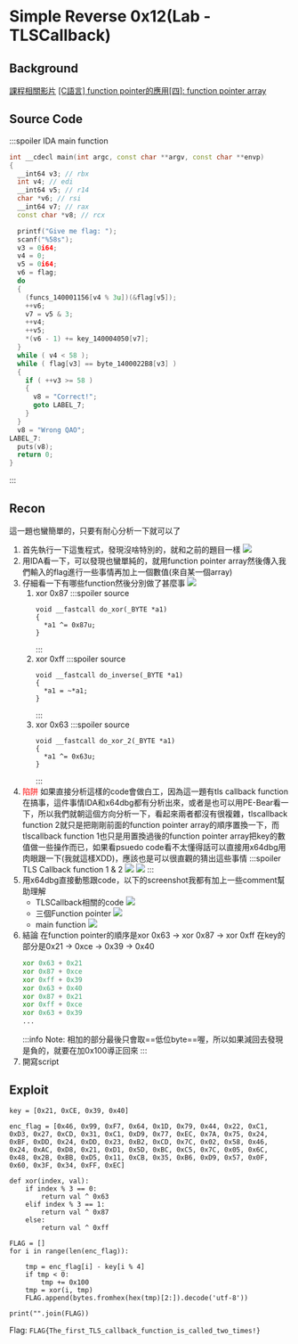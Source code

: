 # Simple Reverse 0x12(Lab - TLSCallback)
## Background
[課程相關影片](https://www.youtube.com/live/4-hgyiCV3ZA?feature=share&t=6624)
[[C語言] function pointer的應用[四]: function pointer array](https://medium.com/@racktar7743/c語言-function-pointer的應用-四-function-pointer-array-d0d624db8406)

## Source Code
:::spoiler IDA main function
```cpp
int __cdecl main(int argc, const char **argv, const char **envp)
{
  __int64 v3; // rbx
  int v4; // edi
  __int64 v5; // r14
  char *v6; // rsi
  __int64 v7; // rax
  const char *v8; // rcx

  printf("Give me flag: ");
  scanf("%58s");
  v3 = 0i64;
  v4 = 0;
  v5 = 0i64;
  v6 = flag;
  do
  {
    (funcs_140001156[v4 % 3u])(&flag[v5]);
    ++v6;
    v7 = v5 & 3;
    ++v4;
    ++v5;
    *(v6 - 1) += key_140004050[v7];
  }
  while ( v4 < 58 );
  while ( flag[v3] == byte_1400022B8[v3] )
  {
    if ( ++v3 >= 58 )
    {
      v8 = "Correct!";
      goto LABEL_7;
    }
  }
  v8 = "Wrong QAO";
LABEL_7:
  puts(v8);
  return 0;
}
```
:::
## Recon
這一題也蠻簡單的，只要有耐心分析一下就可以了
1. 首先執行一下這隻程式，發現沒啥特別的，就和之前的題目一樣
![](https://hackmd.io/_uploads/ryT1QMbKh.png)
2. 用IDA看一下，可以發現也蠻單純的，就用function pointer array然後傳入我們輸入的flag進行一些事情再加上一個數值(來自某一個array)
3. 仔細看一下有哪些function然後分別做了甚麼事
    ![](https://hackmd.io/_uploads/SkDpNGbYh.png)
    1. xor 0x87
        :::spoiler source
        ```
        void __fastcall do_xor(_BYTE *a1)
        {
          *a1 ^= 0x87u;
        }
        ```
        :::
    2. xor 0xff
        :::spoiler source
        ```
        void __fastcall do_inverse(_BYTE *a1)
        {
          *a1 = ~*a1;
        }
        ```
        :::
    3. xor 0x63
        :::spoiler source
        ```
        void __fastcall do_xor_2(_BYTE *a1)
        {
          *a1 ^= 0x63u;
        }
        ```
        :::
4. <font color="FF0000">陷阱</font>
如果直接分析這樣的code會做白工，因為這一題有tls callback function在搞事，這件事情IDA和x64dbg都有分析出來，或者是也可以用PE-Bear看一下，所以我們就朝這個方向分析一下，看起來兩者都沒有很複雜，tlscallback function 2就只是把剛剛前面的function pointer array的順序置換一下，而tlscallback function 1也只是用置換過後的function pointer array把key的數值做一些操作而已，如果看psuedo code看不太懂得話可以直接用x64dbg用肉眼跟一下(我就這樣XDD)，應該也是可以很直觀的猜出這些事情
:::spoiler TLS Callback function 1 & 2
![](https://hackmd.io/_uploads/SJ4tvzZF2.png)
![](https://hackmd.io/_uploads/BkN5wfWK3.png)
:::
5. 用x64dbg直接動態跟code，以下的screenshot我都有加上一些comment幫助理解
    * TLSCallback相關的code
    ![](https://hackmd.io/_uploads/S1b9FzWth.png)
    * 三個Function pointer
    ![](https://hackmd.io/_uploads/BkW1qGbKn.png)
    * main function
    ![](https://hackmd.io/_uploads/SJwm5zbF3.png)
6. 結論
在function pointer的順序是xor 0x63 $\to$ xor 0x87 $\to$ xor 0xff
在key的部分是0x21 $\to$ 0xce $\to$ 0x39 $\to$ 0x40
    ```asm
    xor 0x63 + 0x21
    xor 0x87 + 0xce
    xor 0xff + 0x39
    xor 0x63 + 0x40
    xor 0x87 + 0x21
    xor 0xff + 0xce
    xor 0x63 + 0x39
    ...
    ```
    :::info
    Note: 相加的部分最後只會取==低位byte==喔，所以如果減回去發現是負的，就要在加0x100導正回來
    :::
7. 開寫script
## Exploit
```python=
key = [0x21, 0xCE, 0x39, 0x40]

enc_flag = [0x46, 0x99, 0xF7, 0x64, 0x1D, 0x79, 0x44, 0x22, 0xC1, 0xD3, 0x27, 0xCD, 0x31, 0xC1, 0xD9, 0x77, 0xEC, 0x7A, 0x75, 0x24, 0xBF, 0xDD, 0x24, 0xDD, 0x23, 0xB2, 0xCD, 0x7C, 0x02, 0x58, 0x46, 0x24, 0xAC, 0xD8, 0x21, 0xD1, 0x5D, 0xBC, 0xC5, 0x7C, 0x05, 0x6C, 0x48, 0x2B, 0xBB, 0xD5, 0x11, 0xCB, 0x35, 0xB6, 0xD9, 0x57, 0x0F, 0x60, 0x3F, 0x34, 0xFF, 0xEC]

def xor(index, val):
    if index % 3 == 0:
        return val ^ 0x63
    elif index % 3 == 1:
        return val ^ 0x87
    else:
        return val ^ 0xff

FLAG = []
for i in range(len(enc_flag)):

    tmp = enc_flag[i] - key[i % 4]
    if tmp < 0:
        tmp += 0x100
    tmp = xor(i, tmp)
    FLAG.append(bytes.fromhex(hex(tmp)[2:]).decode('utf-8'))

print("".join(FLAG))
```

Flag: `FLAG{The_first_TLS_callback_function_is_called_two_times!}`
